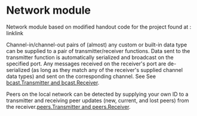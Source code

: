 Network module 
==========================================

Network module based on modified handout code for the project found at : linklink

Channel-in/channel-out pairs of (almost) any custom or built-in data type can be supplied to a pair of transmitter/receiver functions. 
Data sent to the transmitter function is automatically serialized and broadcast on the specified port. 
Any messages received on the receiver's port are de-serialized (as long as they match any of the receiver's supplied channel data types) and sent on the corresponding channel. 
See  See [bcast.Transmitter and bcast.Receiver](bcast/bcast.go). 

Peers on the local network can be detected by supplying your own ID to a transmitter and receiving peer updates (new, current, and lost peers) from the receiver.[peers.Transmitter and peers.Receiver](peers/peers.go).
